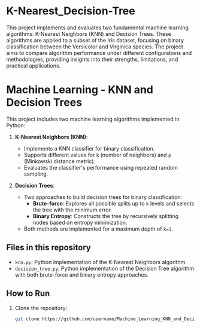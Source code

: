 # K-Nearest_Decision-Tree
This project implements and evaluates two fundamental machine learning algorithms: K-Nearest Neighbors (KNN) and Decision Trees. These algorithms are applied to a subset of the Iris dataset, focusing on binary classification between the Versicolor and Virginica species. The project aims to compare algorithm performance under different configurations and methodologies, providing insights into their strengths, limitations, and practical applications.

# Machine Learning - KNN and Decision Trees
This project includes two machine learning algorithms implemented in Python:

1. **K-Nearest Neighbors (KNN)**:
   - Implements a KNN classifier for binary classification.
   - Supports different values for `k` (number of neighbors) and `p` (Minkowski distance metric).
   - Evaluates the classifier's performance using repeated random sampling.

2. **Decision Trees**:
   - Two approaches to build decision trees for binary classification:
     - **Brute-force**: Explores all possible splits up to `k` levels and selects the tree with the minimum error.
     - **Binary Entropy**: Constructs the tree by recursively splitting nodes based on entropy minimization.
   - Both methods are implemented for a maximum depth of `k=3`.

## Files in this repository
- `knn.py`: Python implementation of the K-Nearest Neighbors algorithm.
- `decision_tree.py`: Python implementation of the Decision Tree algorithm with both brute-force and binary entropy approaches.

## How to Run
1. Clone the repository:
   ```bash
   git clone https://github.com/username/Machine_Learning_KNN_and_Decision_Trees.git



